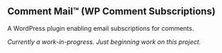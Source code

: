 ## Comment Mail™ (WP Comment Subscriptions)

A WordPress plugin enabling email subscriptions for comments.

_Currently a work-in-progress. Just beginning work on this project._
